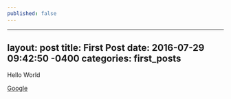 ```yaml
---
published: false
---
```

---
layout: post
title: First Post
date: 2016-07-29 09:42:50 -0400
categories: first_posts
---

Hello World

[Google][google]

[google]: http://google.com

